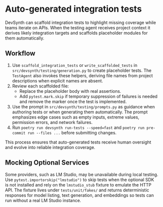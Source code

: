 # Auto-generated integration tests

DevSynth can scaffold integration tests to highlight missing coverage while teams
iterate on APIs. When the testing agent receives project context it derives
likely integration targets and scaffolds placeholder modules for them
automatically.

## Workflow

1. Use `scaffold_integration_tests` or `write_scaffolded_tests` in
   `src/devsynth/testing/generation.py` to create placeholder tests. The
   `TestAgent` also invokes these helpers, deriving file names from project
   descriptions when explicit names are absent.
2. Review each scaffolded file:
   - Replace the placeholder body with real assertions.
   - Add `pytest.mark.skip` if temporary suppression of failures is needed and
     remove the marker once the test is implemented.
3. Use the prompt in `src/devsynth/testing/prompts.py` as guidance when authoring tests or when generating them automatically. The prompt emphasizes edge cases such as empty inputs, extreme values, permission errors, and network failures.
4. Run `poetry run devsynth run-tests --speed=fast` and `poetry run pre-commit run --files ...` before submitting changes.

This process ensures that auto-generated tests receive human oversight and evolve into reliable integration coverage.

## Mocking Optional Services

Some providers, such as LM Studio, may be unavailable during local testing.  Use
`pytest.importorskip("lmstudio")` to skip tests when the optional SDK is not
installed and rely on the `lmstudio_stub` fixture to emulate the HTTP API.  The
fixture lives under `tests/unit/fakes/` and returns deterministic responses for
model listing, text generation, and embeddings so tests can run without a real
LM Studio instance.
